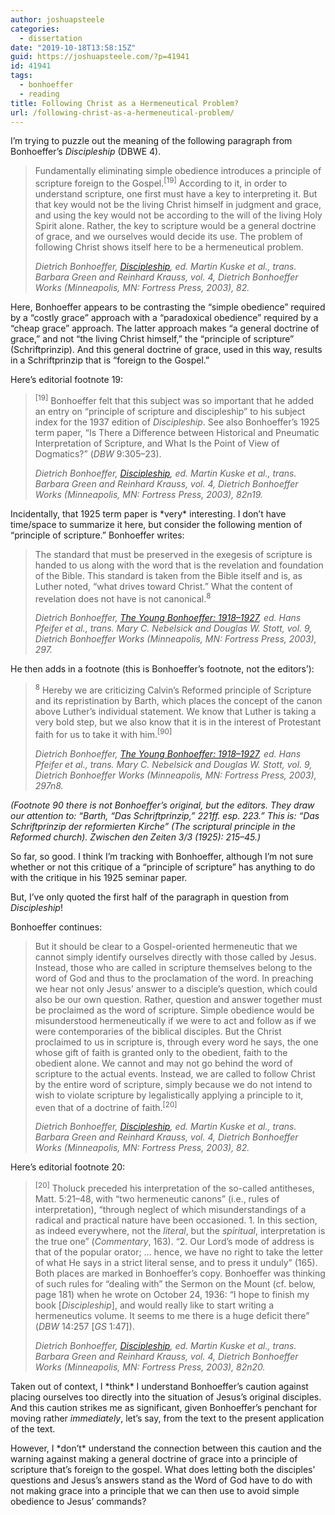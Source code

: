 ```yaml
---
author: joshuapsteele
categories:
  - dissertation
date: "2019-10-18T13:58:15Z"
guid: https://joshuapsteele.com/?p=41941
id: 41941
tags:
  - bonhoeffer
  - reading
title: Following Christ as a Hermeneutical Problem?
url: /following-christ-as-a-hermeneutical-problem/
---
```


I’m trying to puzzle out the meaning of the following paragraph from Bonhoeffer’s *Discipleship* (DBWE 4).

> Fundamentally eliminating simple obedience introduces a principle of scripture foreign to the Gospel.<sup>\[19\]</sup> According to it, in order to understand scripture, one first must have a key to interpreting it. But that key would not be the living Christ himself in judgment and grace, and using the key would not be according to the will of the living Holy Spirit alone. Rather, the key to scripture would be a general doctrine of grace, and we ourselves would decide its use. The problem of following Christ shows itself here to be a hermeneutical problem.
> 
> <cite> Dietrich Bonhoeffer, [*Discipleship*](https://ref.ly/logosres/dbw04?ref=DBW.DBW+4:74&off=794&ctx=r+those+who+follow.%0a~Fundamentally+elimin), ed. Martin Kuske et al., trans. Barbara Green and Reinhard Krauss, vol. 4, Dietrich Bonhoeffer Works (Minneapolis, MN: Fortress Press, 2003), 82.</cite>

Here, Bonhoeffer appears to be contrasting the “simple obedience” required by a “costly grace” approach with a “paradoxical obedience” required by a “cheap grace” approach. The latter approach makes “a general doctrine of grace,” and not “the living Christ himself,” the “principle of scripture” (Schriftprinzip). And this general doctrine of grace, used in this way, results in a Schriftprinzip that is “foreign to the Gospel.”

Here’s editorial footnote 19:

> <sup>\[19\]</sup> Bonhoeffer felt that this subject was so important that he added an entry on “principle of scripture and discipleship” to his subject index for the 1937 edition of *Discipleship*. See also Bonhoeffer’s 1925 term paper, “Is There a Difference between Historical and Pneumatic Interpretation of Scripture, and What Is the Point of View of Dogmatics?” (*DBW* 9:305–23).
> 
> <cite> Dietrich Bonhoeffer, [*Discipleship*](https://ref.ly/logosres/dbw04?ref=DBW.DBW+4:74&off=794&ctx=r+those+who+follow.%0a~Fundamentally+elimin), ed. Martin Kuske et al., trans. Barbara Green and Reinhard Krauss, vol. 4, Dietrich Bonhoeffer Works (Minneapolis, MN: Fortress Press, 2003), 82n19.</cite>

Incidentally, that 1925 term paper is \*very\* interesting. I don’t have time/space to summarize it here, but consider the following mention of “principle of scripture.” Bonhoeffer writes:

> The standard that must be preserved in the exegesis of scripture is handed to us along with the word that is the revelation and foundation of the Bible. This standard is taken from the Bible itself and is, as Luther noted, “what drives toward Christ.” What the content of revelation does not have is not canonical.<sup>8</sup>
> 
> <cite> Dietrich Bonhoeffer, [*The Young Bonhoeffer: 1918–1927*](https://ref.ly/logosres/dbw09?ref=DBW.DBW+9:320&off=1827&ctx=stle+Paul+himself.7%0a~The+standard+that+mu), ed. Hans Pfeifer et al., trans. Mary C. Nebelsick and Douglas W. Stott, vol. 9, Dietrich Bonhoeffer Works (Minneapolis, MN: Fortress Press, 2003), 297.</cite>

He then adds in a footnote (this is Bonhoeffer’s footnote, not the editors’):

> <sup>8</sup> Hereby we are criticizing Calvin’s Reformed principle of Scripture and its repristination by Barth, which places the concept of the canon above Luther’s individual statement. We know that Luther is taking a very bold step, but we also know that it is in the interest of Protestant faith for us to take it with him.<sup>\[90\]</sup>
> 
> <cite> Dietrich Bonhoeffer, [*The Young Bonhoeffer: 1918–1927*](https://ref.ly/logosres/dbw09?ref=DBW.DBW+9:320&off=1827&ctx=stle+Paul+himself.7%0a~The+standard+that+mu), ed. Hans Pfeifer et al., trans. Mary C. Nebelsick and Douglas W. Stott, vol. 9, Dietrich Bonhoeffer Works (Minneapolis, MN: Fortress Press, 2003), 297n8.</cite>

*(Footnote 90 there is not Bonhoeffer’s original, but the editors. They draw our attention to: “Barth, “Das Schriftprinzip,” 221ff. esp. 223.” This is: “Das Schriftprinzip der reformierten Kirche” (The scriptural principle in the Reformed church). Zwischen den Zeiten 3/3 (1925): 215–45.)*

So far, so good. I think I’m tracking with Bonhoeffer, although I’m not sure whether or not this critique of a “principle of scripture” has anything to do with the critique in his 1925 seminar paper.

But, I’ve only quoted the first half of the paragraph in question from *Discipleship*!

Bonhoeffer continues:

> But it should be clear to a Gospel-oriented hermeneutic that we cannot simply identify ourselves directly with those called by Jesus. Instead, those who are called in scripture themselves belong to the word of God and thus to the proclamation of the word. In preaching we hear not only Jesus’ answer to a disciple’s question, which could also be our own question. Rather, question and answer together must be proclaimed as the word of scripture. Simple obedience would be misunderstood hermeneutically if we were to act and follow as if we were contemporaries of the biblical disciples. But the Christ proclaimed to us in scripture is, through every word he says, the one whose gift of faith is granted only to the obedient, faith to the obedient alone. We cannot and may not go behind the word of scripture to the actual events. Instead, we are called to follow Christ by the entire word of scripture, simply because we do not intend to wish to violate scripture by legalistically applying a principle to it, even that of a doctrine of faith.<sup>\[20\]</sup>
> 
> <cite> Dietrich Bonhoeffer, [*Discipleship*](https://ref.ly/logosres/dbw04?ref=DBW.DBW+4:74&off=794&ctx=r+those+who+follow.%0a~Fundamentally+elimin), ed. Martin Kuske et al., trans. Barbara Green and Reinhard Krauss, vol. 4, Dietrich Bonhoeffer Works (Minneapolis, MN: Fortress Press, 2003), 82.</cite>

Here’s editorial footnote 20:

> <sup>\[20\]</sup> Tholuck preceded his interpretation of the so-called antitheses, Matt. 5:21–48, with “two hermeneutic canons” (i.e., rules of interpretation), “through neglect of which misunderstandings of a radical and practical nature have been occasioned. 1. In this section, as indeed everywhere, not the *literal*, but the *spiritual*, interpretation is the true one” (*Commentary*, 163). “2. Our Lord’s mode of address is that of the popular orator; … hence, we have no right to take the letter of what He says in a strict literal sense, and to press it unduly” (165). Both places are marked in Bonhoeffer’s copy. Bonhoeffer was thinking of such rules for “dealing with” the Sermon on the Mount (cf. below, page 181) when he wrote on October 24, 1936: “I hope to finish my book \[*Discipleship*\], and would really like to start writing a hermeneutics volume. It seems to me there is a huge deficit there” (*DBW* 14:257 \[*GS* 1:47\]).
> 
> <cite> Dietrich Bonhoeffer, [*Discipleship*](https://ref.ly/logosres/dbw04?ref=DBW.DBW+4:74&off=794&ctx=r+those+who+follow.%0a~Fundamentally+elimin), ed. Martin Kuske et al., trans. Barbara Green and Reinhard Krauss, vol. 4, Dietrich Bonhoeffer Works (Minneapolis, MN: Fortress Press, 2003), 82n20.</cite>

Taken out of context, I \*think\* I understand Bonhoeffer’s caution against placing ourselves too directly into the situation of Jesus’s original disciples. And this caution strikes me as significant, given Bonhoeffer’s penchant for moving rather *immediately*, let’s say, from the text to the present application of the text.

However, I \*don’t\* understand the connection between this caution and the warning against making a general doctrine of grace into a principle of scripture that’s foreign to the gospel. What does letting both the disciples’ questions and Jesus’s answers stand as the Word of God have to do with not making grace into a principle that we can then use to avoid simple obedience to Jesus’ commands?